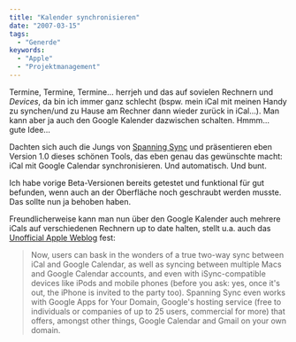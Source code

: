 ```yaml
---
title: "Kalender synchronisieren"
date: "2007-03-15"
tags:
  - "Generde"
keywords:
  - "Apple"
  - "Projektmanagement"
---
```


Termine, Termine, Termine… herrjeh und das auf sovielen Rechnern und _Devices_, da bin ich immer ganz schlecht (bspw. mein iCal mit meinen Handy zu synchen/und zu Hause am Rechner dann wieder zurück in iCal…). Man kann aber ja auch den Google Kalender dazwischen schalten. Hmmm… gute Idee…

Dachten sich auch die Jungs von [Spanning Sync](http://spanningsync.com/) und präsentieren eben Version 1.0 dieses schönen Tools, das eben genau das gewünschte macht: iCal mit Google Calendar synchronisieren. Und automatisch. Und bunt.

Ich habe vorige Beta-Versionen bereits getestet und funktional für gut befunden, wenn auch an der Oberfläche noch geschraubt werden musste. Das sollte nun ja behoben haben.

Freundlicherweise kann man nun über den Google Kalender auch mehrere iCals auf verschiedenen Rechnern up to date halten, stellt u.a. auch das [Unofficial Apple Weblog](http://www.tuaw.com/2007/03/13/spanning-sync-ical-google-calendar-pricing/) fest:

> Now, users can bask in the wonders of a true two-way sync between iCal and Google Calendar, as well as syncing between multiple Macs and Google Calendar accounts, and even with iSync-compatible devices like iPods and mobile phones (before you ask: yes, once it's out, the iPhone is invited to the party too). Spanning Sync even works with Google Apps for Your Domain, Google's hosting service (free to individuals or companies of up to 25 users, commercial for more) that offers, amongst other things, Google Calendar and Gmail on your own domain.
